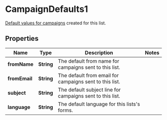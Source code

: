 

# CampaignDefaults1

[Default values for campaigns](https://mailchimp.com/help/edit-your-emails-subject-preview-text-from-name-or-from-email-address/) created for this list.

## Properties

| Name | Type | Description | Notes |
|------------ | ------------- | ------------- | -------------|
|**fromName** | **String** | The default from name for campaigns sent to this list. |  |
|**fromEmail** | **String** | The default from email for campaigns sent to this list. |  |
|**subject** | **String** | The default subject line for campaigns sent to this list. |  |
|**language** | **String** | The default language for this lists&#39;s forms. |  |



